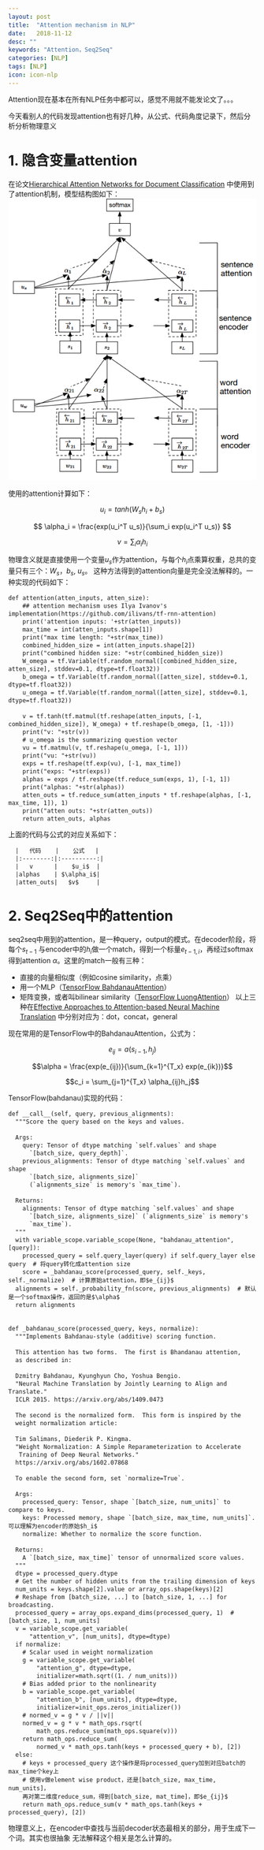 ```yaml
---
layout: post
title:  "Attention mechanism in NLP"
date:   2018-11-12
desc: ""
keywords: "Attention，Seq2Seq"
categories: [NLP]
tags: [NLP]
icon: icon-nlp
---
```


Attention现在基本在所有NLP任务中都可以，感觉不用就不能发论文了。。。

今天看别人的代码发现attention也有好几种，从公式、代码角度记录下，然后分析分析物理意义

# 1. 隐含变量attention
在论文[Hierarchical Attention Networks for Document Classification](http://www.aclweb.org/anthology/N16-1174)
中使用到了attention机制，模型结构图如下：
![HAN model](/images/HAN.png 'HAN model')


使用的attention计算如下：

$$ u_i =  tanh(W_sh_i + b_s) $$

$$ \alpha_i = \frac{exp(u_i^T u_s)}{\sum_i exp(u_i^T u_s)} $$

$$ v = \sum_i \alpha_i h_i  $$

物理含义就是直接使用一个变量$u_s$作为attention，与每个$h_i$点乘算权重，总共的变量只有三个：$W_s$，$b_s$, $u_s$。
这种方法得到的attention向量是完全没法解释的。一种实现的代码如下：
```
def attention(atten_inputs, atten_size):
    ## attention mechanism uses Ilya Ivanov's implementation(https://github.com/ilivans/tf-rnn-attention)
    print('attention inputs: '+str(atten_inputs))
    max_time = int(atten_inputs.shape[1])
    print("max time length: "+str(max_time))
    combined_hidden_size = int(atten_inputs.shape[2])
    print("combined hidden size: "+str(combined_hidden_size))
    W_omega = tf.Variable(tf.random_normal([combined_hidden_size, atten_size], stddev=0.1, dtype=tf.float32))
    b_omega = tf.Variable(tf.random_normal([atten_size], stddev=0.1, dtype=tf.float32))
    u_omega = tf.Variable(tf.random_normal([atten_size], stddev=0.1, dtype=tf.float32))

    v = tf.tanh(tf.matmul(tf.reshape(atten_inputs, [-1, combined_hidden_size]), W_omega) + tf.reshape(b_omega, [1, -1]))
    print("v: "+str(v))
    # u_omega is the summarizing question vector
    vu = tf.matmul(v, tf.reshape(u_omega, [-1, 1]))
    print("vu: "+str(vu))
    exps = tf.reshape(tf.exp(vu), [-1, max_time])
    print("exps: "+str(exps))
    alphas = exps / tf.reshape(tf.reduce_sum(exps, 1), [-1, 1])
    print("alphas: "+str(alphas))
    atten_outs = tf.reduce_sum(atten_inputs * tf.reshape(alphas, [-1, max_time, 1]), 1)
    print("atten outs: "+str(atten_outs))
    return atten_outs, alphas
```
上面的代码与公式的对应关系如下：

      |   代码    |    公式   |
      |:--------:|:----------:|
      |   v      |    $u_i$  |
      |alphas    | $\alpha_i$|
      |atten_outs|   $v$     |

# 2. Seq2Seq中的attention
seq2seq中用到的attention，是一种query，output的模式。在decoder阶段，将每个$s_{t-1}$
与encoder中的$h_i$做一个match，得到一个标量$e_{t-1,i}$，再经过softmax得到attention
$\alpha$。这里的match一般有三种：
* 直接的向量相似度（例如cosine similarity，点乘）
* 用一个MLP（[TensorFlow BahdanauAttention](https://arxiv.org/pdf/1409.0473.pdf)）
* 矩阵变换，或者叫bilinear similarity（[TensorFlow LuongAttention](https://arxiv.org/pdf/1508.04025.pdf)）
以上三种在[Effective Approaches to Attention-based Neural Machine Translation](https://arxiv.org/pdf/1508.04025.pdf)
中分别对应为：dot，concat，general

现在常用的是TensorFlow中的BahdanauAttention，公式为：

$$e_{ij}=a(s_{i-1},h_j)$$

$$\alpha = \frac{exp(e_{ij})}{\sum_{k=1}^{T_x} exp(e_{ik})}$$

$$c_i = \sum_{j=1}^{T_x} \alpha_{ij}h_j$$

TensorFlow(bahdanau)实现的代码：
```
def __call__(self, query, previous_alignments):
  """Score the query based on the keys and values.

  Args:
    query: Tensor of dtype matching `self.values` and shape
      `[batch_size, query_depth]`.
    previous_alignments: Tensor of dtype matching `self.values` and shape
      `[batch_size, alignments_size]`
      (`alignments_size` is memory's `max_time`).

  Returns:
    alignments: Tensor of dtype matching `self.values` and shape
      `[batch_size, alignments_size]` (`alignments_size` is memory's
      `max_time`).
  """
  with variable_scope.variable_scope(None, "bahdanau_attention", [query]):
    processed_query = self.query_layer(query) if self.query_layer else query  # 将query转化成attention size
    score = _bahdanau_score(processed_query, self._keys, self._normalize)  # 计算原始attention，即$e_{ij}$
  alignments = self._probability_fn(score, previous_alignments)  # 默认是一个softmax操作，返回的是$\alpha$
  return alignments


def _bahdanau_score(processed_query, keys, normalize):
  """Implements Bahdanau-style (additive) scoring function.

  This attention has two forms.  The first is Bhandanau attention,
  as described in:

  Dzmitry Bahdanau, Kyunghyun Cho, Yoshua Bengio.
  "Neural Machine Translation by Jointly Learning to Align and Translate."
  ICLR 2015. https://arxiv.org/abs/1409.0473

  The second is the normalized form.  This form is inspired by the
  weight normalization article:

  Tim Salimans, Diederik P. Kingma.
  "Weight Normalization: A Simple Reparameterization to Accelerate
   Training of Deep Neural Networks."
  https://arxiv.org/abs/1602.07868

  To enable the second form, set `normalize=True`.

  Args:
    processed_query: Tensor, shape `[batch_size, num_units]` to compare to keys.
    keys: Processed memory, shape `[batch_size, max_time, num_units]`.  可以理解为encoder的原始$h_i$
    normalize: Whether to normalize the score function.

  Returns:
    A `[batch_size, max_time]` tensor of unnormalized score values.
  """
  dtype = processed_query.dtype
  # Get the number of hidden units from the trailing dimension of keys
  num_units = keys.shape[2].value or array_ops.shape(keys)[2]
  # Reshape from [batch_size, ...] to [batch_size, 1, ...] for broadcasting.
  processed_query = array_ops.expand_dims(processed_query, 1)  # [batch_size, 1, num_units]
  v = variable_scope.get_variable(
      "attention_v", [num_units], dtype=dtype)
  if normalize:
    # Scalar used in weight normalization
    g = variable_scope.get_variable(
        "attention_g", dtype=dtype,
        initializer=math.sqrt((1. / num_units)))
    # Bias added prior to the nonlinearity
    b = variable_scope.get_variable(
        "attention_b", [num_units], dtype=dtype,
        initializer=init_ops.zeros_initializer())
    # normed_v = g * v / ||v||
    normed_v = g * v * math_ops.rsqrt(
        math_ops.reduce_sum(math_ops.square(v)))
    return math_ops.reduce_sum(
        normed_v * math_ops.tanh(keys + processed_query + b), [2])
  else:
    # keys + processed_query 这个操作是将processed_query加到对应batch的max_time个key上
    # 使用v做element wise product，还是[batch_size, max_time, num_units]，
    再对第二维度reduce_sum，得到[batch_size, mat_time]，即$e_{ij}$
    return math_ops.reduce_sum(v * math_ops.tanh(keys + processed_query), [2])
```
物理意义上，在encoder中查找与当前decoder状态最相关的部分，用于生成下一个词。其实也很抽象
无法解释这个相关是怎么计算的。
